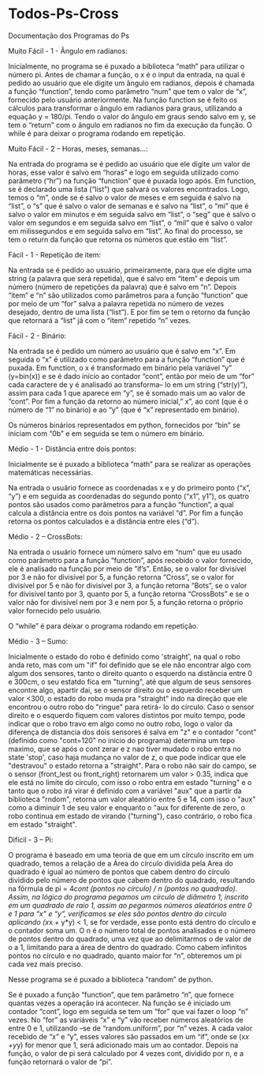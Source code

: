 # Todos-Ps-Cross

 Documentação dos Programas do Ps 

 

Muito Fácil - 1 - Ângulo em radianos: 

Inicialmente, no programa se é puxado a biblioteca “math” para utilizar o número pi. Antes de chamar a função, o x é o input da entrada, na qual é pedido ao usuário que ele digite um ângulo em radianos, depois é chamada a função “function”, tendo como 	parâmetro “num” que tem o valor de “x”, fornecido pelo usuário anteriormente. Na função function se é feito os cálculos para 	transformar o ângulo em radianos para graus, utilizando a 	equação y = 180/pi. Tendo o valor do ângulo em graus sendo 	salvo em y, se tem o “return” com o ângulo em radianos no fim da execução da função. O while é para deixar o programa rodando em repetição. 

 

Muito Fácil - 2 – Horas, meses, semanas...: 

Na entrada do programa se é pedido ao usuário que ele digite um valor de horas, esse valor é salvo em “horas” e logo em seguida utilizado como parâmetro (“hr”) na função “function” que é puxada logo após. Em function, se é declarado uma lista (“list”) que salvará os valores encontrados. Logo, temos o “m”, onde se é salvo o valor de meses e em seguida é salvo na “list”, o “s” que é salvo o valor de semanas e é salvo na “list”, o “mi” que é salvo o valor em minutos e em seguida salvo em “list”, o “seg” que é salvo o valor em segundos e em seguida salvo em “list”, o “mil” que é salvo o valor em milissegundos e em seguida salvo em “list”. Ao final do processo, se tem o return da função que retorna os números que estão em “list”.  

 

Fácil - 1 - Repetição de item: 

Na entrada se é pedido ao usuário, primeiramente, para que ele digite uma string (a palavra que será repetida), que é salvo em “item” e depois um número (número de repetições da palavra) que é salvo em “n”. Depois “item” e “n” são utilizados como parâmetros para a função “function” que por meio de um “for” salva a palavra repetida no número de vezes desejado, dentro de uma lista (“list”). E por fim se tem o retorno da função que retornará a “list” já com o “item” repetido “n” vezes. 

 

Fácil - 2 - Binário: 

Na entrada se é pedido um número ao usuário que é salvo em “x”. Em seguida o “x” é utilizado como parâmetro para a função “function” que é puxada. Em function, o x é transformado em binário pela variável “y” (y=bin(x)) e se é dado início ao contador “cont”, então por meio de um “for” cada caractere de y é analisado ao transforma– lo em um string (“str(y)”), assim para cada 1 que aparece em “y”, se é somado mais um ao valor de “cont”. Por fim a função da retorno ao número inicial,” x”, ao cont (que é o número de “1” no binário) e ao “y” (que é “x” representado em binário). 

Os números binários representados em python, fornecidos por “bin” se iniciam com “0b” e em seguida se tem o número em binário. 

 

Médio - 1 - Distância entre dois pontos: 

Inicialmente se é puxado a biblioteca “math” para se realizar as operações matemáticas necessárias. 

Na entrada o usuário fornece as coordenadas x e y do primeiro ponto (“x”, “y”) e em seguida as coordenadas do segundo ponto (“x1”, y1”), os quatro pontos são usados como parâmetros para a função “function”, a qual calcula a distância entre os dois pontos na variável “d”. Por fim a função retorna os pontos calculados e a distância entre eles (“d”). 

 

Médio - 2 – CrossBots:  

Na entrada o usuário fornece um número salvo em “num” que eu usado como parâmetro para a função “function”, após recebido o valor fornecido, ele é analisado na função por meio de “if’s”. Então, se o valor for divisível por 3 e não for divisível por 5, a função retorna “Cross”, se o valor for divisível por 5 e não for divisível por 3, a função retorna “Bots”, se o valor for divisível tanto por 3, quanto por 5, a função retorna “CrossBots” e se o valor não for divisível nem por 3 e nem por 5, a função retorna o próprio valor fornecido pelo usuário. 

O “while” é para deixar o programa rodando em repetição. 

 

Médio - 3 – Sumo: 

 Inicialmente o estado do robo é definido como 'straight', na qual o robo anda reto, mas com um "if" foi definido que se ele nâo encontrar algo com algum dos sensores, tanto o direito quanto o esquerdo na distância entre 0 e 300cm, o seu estatdo fica em "turning", até que algum de seus sensores encontre algo, apartir dai, se o sensor direito ou o esquerdo receber um valor <300, o estado do robo muda pra "straight" indo na direção que ele encontrou o outro robo do "ringue" para retirá- lo do circulo. Caso o sensor direito e o esquerdo fiquem com valores distintos por muito tempo, pode indicar que o robo travo em algo como no outro robo, logo o valor da diferença de distancia dos dois sensores é salva em "z" e o contador "cont" (definido como "cont=120" no inicio do programa) determina um tepo maximo, que se após o cont zerar e z nao tiver mudado o robo entra no state 'stop', caso haja mudança no valor de z, o que pode indicar que ele "destravou" o estado retorna a "straight". Para o robo não sair do campo, se o sensor (front_lest ou front_right) retornarem um valor > 0.35, indica que ele está no limite do circulo, com isso o robo entra em estado "turning" e o tanto que o robo irá virar é definido com a variável "aux" que a partir da biblioteca "rndom", retorna um valor aleatório entre 5 e 14, com isso o "aux" como a diminuir 1 de seu valor e enquanto o "aux for diferente de zero, o robo continua em estado de virando ("turning"), caso contrário, o robo fica em estado "straight". 

 

Difícil - 3 – Pi: 

O programa é baseado em uma teoria de que em um círculo inscrito em um quadrado, temos a relação de a Área do círculo dividida pela Area do quadrado é igual ao número de pontos que cabem dentro do círculo dividido pelo número de pontos que cabem dentro do quadrado, resultando na fórmula de pi = 4*cont (pontos no círculo) / n (pontos no quadrado). Assim, na lógica do programa pegamos um círculo de diâmetro 1, inscrito em um quadrado de raio 1, assim ao pegarmos números aleatórios entre 0 e 1 para “x” e “y”, verificamos se eles são pontos dentro do círculo aplicando (x*x + y*y) < 1, se for verdade, esse ponto está dentro do círculo e o contador soma um. O n é o número total de pontos analisados e o número de pontos dentro do quadrado, uma vez que ao delimitarmos o de valor de o a 1, limitando para a área de dentro do quadrado. Como cabem infinitos pontos no círculo e no quadrado, quanto maior for “n”, obteremos um pi cada vez mais preciso. 

Nesse programa se é puxado a biblioteca “random” de python. 

Se é puxado a função “function”, que tem parâmetro “n”, que fornece quantas vezes a operação irá acontecer. Na função se é iniciado um contador “cont”, logo em seguida se tem um “for” que vai fazer o loop “n” vezes. No “for” as variáveis “x” e “y” vão receber números aleatórios de entre 0 e 1, utilizando –se de “random.uniform”, por “n” vezes. A cada valor recebido de “x” e “y”, esses valores são passados em um “if”, onde se (x*x +y*y) for menor que 1, será adicionado mais um ao contador. Depois na função, o valor de pi será calculado por 4 vezes cont, dividido por n, e a função retornará o valor de “pi”. 
